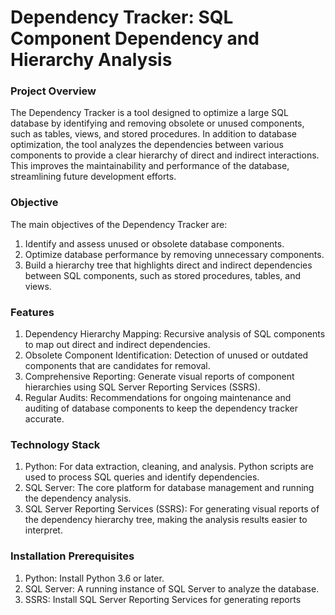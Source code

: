 # Dependency Tracker: SQL Component Dependency and Hierarchy Analysis

### Project Overview

The Dependency Tracker is a tool designed to optimize a large SQL database by identifying and removing obsolete or unused components, such as tables, views, and stored procedures. In addition to database optimization, the tool analyzes the dependencies between various components to provide a clear hierarchy of direct and indirect interactions. This improves the maintainability and performance of the database, streamlining future development efforts.

### Objective

The main objectives of the Dependency Tracker are:

1. Identify and assess unused or obsolete database components.
2. Optimize database performance by removing unnecessary components.
3. Build a hierarchy tree that highlights direct and indirect dependencies between SQL components, such as stored procedures, tables, and views.

### Features

1. Dependency Hierarchy Mapping: Recursive analysis of SQL components to map out direct and indirect dependencies.
2. Obsolete Component Identification: Detection of unused or outdated components that are candidates for removal.
3. Comprehensive Reporting: Generate visual reports of component hierarchies using SQL Server Reporting Services (SSRS).
4. Regular Audits: Recommendations for ongoing maintenance and auditing of database components to keep the dependency tracker accurate.

### Technology Stack

1. Python: For data extraction, cleaning, and analysis. Python scripts are used to process SQL queries and identify dependencies.
2. SQL Server: The core platform for database management and running the dependency analysis.
3. SQL Server Reporting Services (SSRS): For generating visual reports of the dependency hierarchy tree, making the analysis results easier to interpret.

### Installation Prerequisites

1. Python: Install Python 3.6 or later.
2. SQL Server: A running instance of SQL Server to analyze the database.
3. SSRS: Install SQL Server Reporting Services for generating reports
